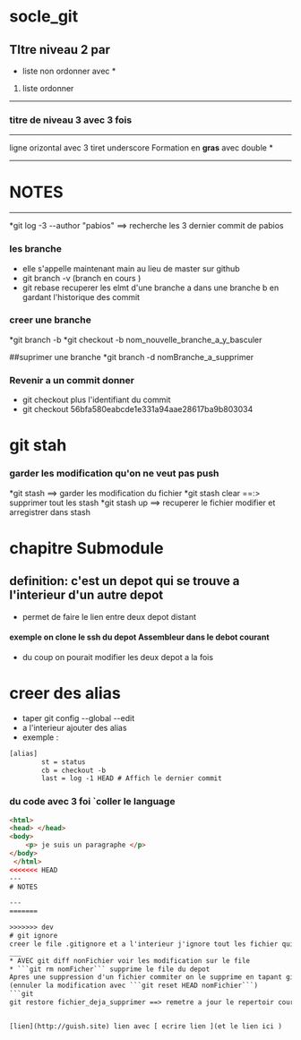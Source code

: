   # socle_git
## TItre niveau 2 par #
* liste non ordonner avec *

1. liste ordonner 

---
### titre de niveau 3 avec 3 fois #
___
 ligne orizontal avec 3 tiret underscore
Formation en **gras** avec double *

---
# NOTES

---
*git log -3 --author "pabios" ==> recherche les 3 dernier commit de pabios

### les branche
* elle s'appelle maintenant main au lieu de master sur github
* git branch -v (branch en cours )
* git rebase recuperer les elmt d'une branche a dans une branche b en gardant l'historique des commit

### creer une branche 
*git branch -b 
*git checkout -b nom_nouvelle_branche_a_y_basculer

##suprimer une branche 
*git branch -d nomBranche_a_supprimer

### Revenir a un commit donner
* git checkout plus l'identifiant du commit 
* git checkout 56bfa580eabcde1e331a94aae28617ba9b803034

# git stah 
### garder les modification qu'on ne veut pas push
*git stash  ==> garder les modification du fichier
*git stash clear ==:> supprimer tout les stash
*git stash up ==> recuperer le fichier modifier et arregistrer dans stash


# chapitre Submodule
## definition: c'est un depot qui se trouve a l'interieur d'un autre depot 
* permet de faire le lien entre deux depot distant 
#### exemple on clone le ssh du depot Assembleur dans le debot courant 
* du coup on pourait modifier les deux depot a la fois 


# creer des alias
* taper git config --global --edit
* a l'interieur ajouter des alias 
* exemple :
```html
[alias]
        st = status
        cb = checkout -b
        last = log -1 HEAD # Affich le dernier commit


```



### du code avec 3 foi  `coller  le language 
```html
<html>
<head> </head>
<body>
	<p> je suis un paragraphe </p>
</body>
 </html>
<<<<<<< HEAD
---
# NOTES

---
=======

>>>>>>> dev
# git ignore
creer le file .gitignore et a l'interieur j'ignore tout les fichier qui se termine par .py avec *.py
___
* AVEC git diff nonFichier voir les modification sur le file
* ```git rm nomFicher``` supprime le file du depot 
Apres une suppression d'un fichier commiter on le supprime en tapant git rm nomFichier
(ennuler la modification avec ```git reset HEAD nomFichier```)
```git 
git restore fichier_deja_supprimer ==> remetre a jour le repertoir courant


[lien](http://guish.site) lien avec [ ecrire lien ](et le lien ici )
